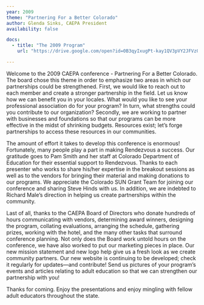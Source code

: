 ```yaml
---
year: 2009
theme: "Partnering For a Better Colorado"
author: Glenda Sinks, CAEPA President
availability: false

docs:
  - title: "The 2009 Program"
    url: "https://drive.google.com/open?id=0B3qyIxugPt-kay1QV3pVY2JFVzQ"

---
```

Welcome to the 2009 CAEPA conference - Partnering For a Better Colorado. The board chose this theme in order to emphasize two areas in which our partnerships could be strengthened. First, we would like to reach out to each member and create a stronger partnership in the field. Let us know how we can benefit you in your locales. What would you like to see your professional association do for your program? In turn, what strengths could you contribute to our organization? Secondly, we are working to partner with businesses and foundations so that our programs can be more effective in the midst of shrinking budgets. Resources exist; let’s forge partnerships to access these resources in our communities.

The amount of effort it takes to develop this conference is enormous! Fortunately, many people play a part in making Rendezvous a success. Our gratitude goes to Pam Smith and her staff at Colorado Department of Education for their essential support to Rendezvous. Thanks to each presenter who works to share his/her expertise in the breakout sessions as well as to the vendors for bringing their material and making donations to our programs. We appreciate the Colorado SUN Grant Team for joining our conference and sharing Steve Hinds with us. In addition, we are indebted to Richard Male’s direction in helping us create partnerships within the community.

Last of all, thanks to the CAEPA Board of Directors who donate hundreds of hours communicating with vendors, determining award winners, designing the program, collating evaluations, arranging the schedule, gathering prizes, working with the hotel, and the many other tasks that surround conference planning. Not only does the Board work untold hours on the conference, we have also worked to put our marketing pieces in place. Our new mission statement and new logo help give us a fresh look as we create community partners. Our new website is continuing to be developed; check it regularly for updates—and contribute! Send us pictures of your program’s events and articles relating to adult education so that we can strengthen our partnership with you!

Thanks for coming. Enjoy the presentations and enjoy mingling with fellow adult educators throughout the state.
